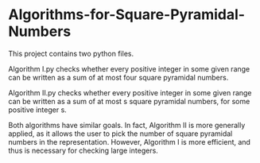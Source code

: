 # Algorithms-for-Square-Pyramidal-Numbers

This project contains two python files.  

Algorithm I.py checks whether every positive integer in some given range can be written as a sum of at most four square pyramidal numbers. 

Algorithm II.py checks whether every positive integer in some given range can be written as a sum of at most s square pyramidal numbers, for some positive integer s.

Both algorithms have similar goals. In fact, Algorithm II is more generally applied, as it allows the user to pick the number of square pyramidal numbers in the representation. However, Algorithm I is more efficient, and thus is necessary for checking large integers.
